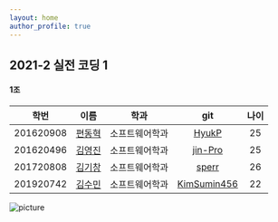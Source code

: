 ```yaml
---
layout: home
author_profile: true
---
```



## 2021-2 실전 코딩 1
####  1조
|학번|이름|학과|git|나이|
|:-----:|:---:|:---:|:---:|:---:|
|201620908|[편동혁](./pages/hello2)|소프트웨어학과|[HyukP](github.com/HyukP)|25|
|201620496|[김영진](./pages/hello)|소프트웨어학과|[jin-Pro](github.com/jin-Pro)|25|
|201720808|[김기창](./pages/hello3)|소프트웨어학과|[sperr](github.com/sperr)|26|
|201920742|[김수민](./pages/hello4)|소프트웨어학과|[KimSumin456](github.com/KimSumin456)|22|


![picture](https://cdn.pixabay.com/photo/2020/10/14/19/49/santorini-5655299_960_720.jpg)
